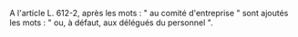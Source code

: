   
A l'article L. 612-2, après les mots : " au comité d'entreprise " sont ajoutés les mots : " ou, à défaut, aux délégués du personnel ".  

  
